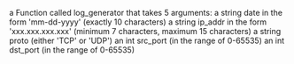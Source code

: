 a Function called log_generator that takes 5 arguments:
    a string date in the form 'mm-dd-yyyy' (exactly 10 characters)
    a string ip_addr in the form 'xxx.xxx.xxx.xxx' (minimum 7 characters, maximum 15 characters)
    a string proto (either 'TCP' or 'UDP')
    an int src_port (in the range of 0-65535)
    an int dst_port (in the range of 0-65535)

